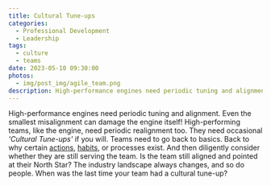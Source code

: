 ```yaml
---
title: Cultural Tune-ups
categories:
  - Professional Development
  - Leadership
tags:
  - culture
  - teams
date: 2023-05-10 09:30:00
photos: 
  - img/post_img/agile_team.png
description: High-performance engines need periodic tuning and alignment. What might the equivalent be for High-performance teams?
---
```

High-performance engines need periodic tuning and alignment. Even the smallest misalignment can damage the engine itself! High-performing teams, like the engine, need periodic realignment too. They need occasional _'Cultural Tune-ups'_ if you will. Teams need to go back to basics. Back to why certain [actions](https://daniel.scheufler.io/2023/03/07/culture-reaction-to-behavior/), [habits](https://daniel.scheufler.io/2021/12/08/behaviors-build-culture/), or processes exist. And then diligently consider whether they are still serving the team. Is the team still aligned and pointed at their North Star? The industry landscape always changes, and so do people. When was the last time your team had a cultural tune-up?
